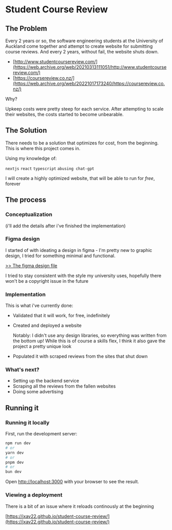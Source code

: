 # Student Course Review

## The Problem

Every 2 years or so, the software engineering students at the University of Auckland come together and attempt to create website for submitting course reviews.
And every 2 years, without fail, the website shuts down.

- [http://www.studentcoursereview.com/](https://web.archive.org/web/20210313111051/http://www.studentcoursereview.com/)
- [https://coursereview.co.nz/](https://web.archive.org/web/20221017173240/https://coursereview.co.nz/)

Why? 

Upkeep costs were pretty steep for each service. After attempting to scale their websites, the costs started to become unbearable.

## The Solution

There needs to be a solution that optimizes for cost, from the beginning. This is where this project comes in.

Using my knowledge of:

`nextjs`
`react`
`typescript`
`abusing chat-gpt`

I will create a highly optimized website, that will be able to run for *free*, forever

## The process

### Conceptualization

(i'll add the details after i've finished the implementation)

### Figma design

I started of with ideating a design in figma - I'm pretty new to graphic design, I tried for something minimal and functional.

[>> The figma design file](https://www.figma.com/file/86gyEknwNhBDZGXhfbXA50/Student-Course-Review?type=design&node-id=0-1&mode=design&t=Fd4X2rO3qY9ySA9r-0)

I tried to stay consistent with the style my university uses, hopefully there won't be a copyright issue in the future

### Implementation

This is what i've currently done:
- Validated that it will work, for free, indefinitely
- Created and deployed a website
  
  Notably: I didn't use any design libraries, so everything was written from the bottom up! While this is of course a skills flex, I think it also gave the project a pretty unique look
- Populated it with scraped reviews from the sites that shut down

### What's next?

- Setting up the backend service
- Scraping all the reviews from the fallen websites
- Doing some advertising

## Running it

### Running it locally

First, run the development server:

```bash
npm run dev
# or
yarn dev
# or
pnpm dev
# or
bun dev
```

Open [http://localhost:3000](http://localhost:3000) with your browser to see the result.

### Viewing a deployment

There is a bit of an issue where it reloads continously at the beginning

[https://jxav22.github.io/student-course-review/](https://jxav22.github.io/student-course-review/)
